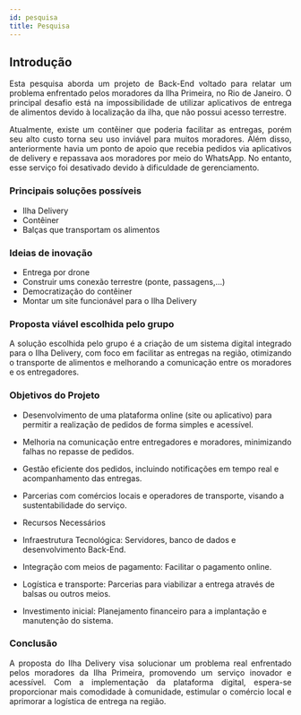 ```yaml
---
id: pesquisa
title: Pesquisa 
---
```


## Introdução 

<p align = "justify">
Esta pesquisa aborda um projeto de Back-End voltado para relatar um problema enfrentado pelos moradores da Ilha Primeira, no Rio de Janeiro. O principal desafio está na impossibilidade de utilizar aplicativos de entrega de alimentos devido à localização da ilha, que não possui acesso terrestre.
</p>

<p align = "justify">
Atualmente, existe um contêiner que poderia facilitar as entregas, porém seu alto custo torna seu uso inviável para muitos moradores. Além disso, anteriormente havia um ponto de apoio que recebia pedidos via aplicativos de delivery e repassava aos moradores por meio do WhatsApp. No entanto, esse serviço foi desativado devido à dificuldade de gerenciamento.
</p>

### Principais soluções possíveis

- Ilha Delivery
- Contêiner
- Balças que transportam os alimentos


### Ideias de inovação

- Entrega por drone
- Construir ums conexão terrestre (ponte, passagens,...)
- Democratização do contêiner
- Montar um site funcionável para o Ilha Delivery

### Proposta viável escolhida pelo grupo 

<p align = "justify">
A solução escolhida pelo grupo é a criação de um sistema digital integrado para o Ilha Delivery, com foco em facilitar as entregas na região, otimizando o transporte de alimentos e melhorando a comunicação entre os moradores e os entregadores.
</p>


### Objetivos do Projeto


- Desenvolvimento de uma plataforma online (site ou aplicativo) para permitir a realização de pedidos de forma simples e acessível.

- Melhoria na comunicação entre entregadores e moradores, minimizando falhas no repasse de pedidos.

- Gestão eficiente dos pedidos, incluindo notificações em tempo real e acompanhamento das entregas.

- Parcerias com comércios locais e operadores de transporte, visando a sustentabilidade do serviço.

- Recursos Necessários

- Infraestrutura Tecnológica: Servidores, banco de dados e desenvolvimento Back-End.

- Integração com meios de pagamento: Facilitar o pagamento online.

- Logística e transporte: Parcerias para viabilizar a entrega através de balsas ou outros meios.

- Investimento inicial: Planejamento financeiro para a implantação e manutenção do sistema.

### Conclusão

<p align = "justify">
A proposta do Ilha Delivery visa solucionar um problema real enfrentado pelos moradores da Ilha Primeira, promovendo um serviço inovador e acessível. Com a implementação da plataforma digital, espera-se proporcionar mais comodidade à comunidade, estimular o comércio local e aprimorar a logística de entrega na região.
</p>




